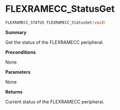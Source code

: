 # FLEXRAMECC_StatusGet

```c
FLEXRAMECC_STATUS FLEXRAMECC_StatusGet(void)
```

**Summary**

 Get the status of the FLEXRAMECC peripheral.

**Preconditions**

 None

**Parameters**

 None

**Returns**

 Current status of the FLEXRAMECC peripheral.

